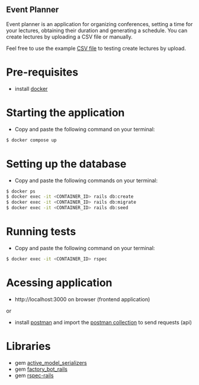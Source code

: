 ## Event Planner

Event planner is an application for organizing conferences, setting a time for your lectures, obtaining their duration and generating a schedule. You can create lectures by uploading a CSV file or manually.

Feel free to use the example [CSV file](https://github.com/fabianaramos/event-planner/blob/main/public/lectures.csv) to testing create lectures by upload.

# Pre-requisites

- install [docker](https://docs.docker.com/get-docker/)

# Starting the application

- Copy and paste the following command on your terminal:

```bash
$ docker compose up
```

# Setting up the database

- Copy and paste the following commands on your terminal:

```bash
$ docker ps
$ docker exec -it <CONTAINER_ID> rails db:create
$ docker exec -it <CONTAINER_ID> rails db:migrate
$ docker exec -it <CONTAINER_ID> rails db:seed
```

# Running tests

- Copy and paste the following command on your terminal:

```bash
$ docker exec -it <CONTAINER_ID> rspec
```

# Acessing application

- http://localhost:3000 on browser (frontend application)

or

- install [postman](https://www.postman.com/downloads/) and import the [postman collection](https://github.com/fabianaramos/event-planner/blob/main/event_planner.postman_collection) to send requests (api)

# Libraries

- gem [active_model_serializers](https://github.com/rails-api/active_model_serializers)
- gem [factory_bot_rails](https://github.com/thoughtbot/factory_bot)
- gem [rspec-rails](https://github.com/rspec/rspec-rails/tree/6-0-maintenance)
